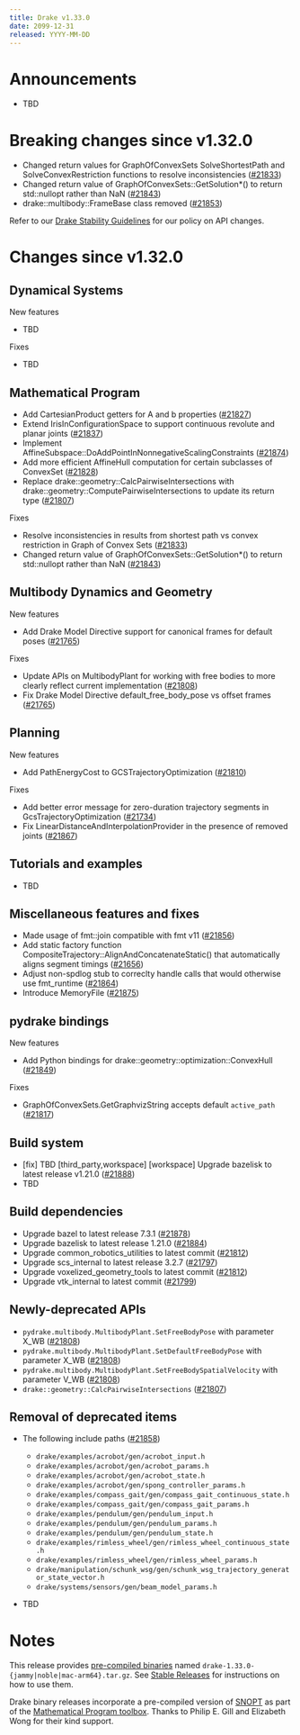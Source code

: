 ```yaml
---
title: Drake v1.33.0
date: 2099-12-31
released: YYYY-MM-DD
---
```


# Announcements

* TBD

# Breaking changes since v1.32.0

* Changed return values for GraphOfConvexSets SolveShortestPath and SolveConvexRestriction functions to resolve inconsistencies ([#21833][_#21833])
* Changed return value of GraphOfConvexSets::GetSolution*() to return std::nullopt rather than NaN ([#21843][_#21843])
* drake::multibody::FrameBase class removed ([#21853][_#21853])

Refer to our [Drake Stability Guidelines](/stable.html) for our policy
on API changes.

# Changes since v1.32.0

## Dynamical Systems

<!-- <relnotes for systems go here> -->


New features

* TBD

Fixes

* TBD

## Mathematical Program

<!-- <relnotes for solvers go here> -->

* Add CartesianProduct getters for A and b properties ([#21827][_#21827])
* Extend IrisInConfigurationSpace to support continuous revolute and planar joints ([#21837][_#21837])
* Implement AffineSubspace::DoAddPointInNonnegativeScalingConstraints ([#21874][_#21874])
* Add more efficient AffineHull computation for certain subclasses of ConvexSet ([#21828][_#21828])
* Replace drake::geometry::CalcPairwiseIntersections with drake::geometry::ComputePairwiseIntersections to update its return type ([#21807][_#21807])

Fixes

* Resolve inconsistencies in results from shortest path vs convex restriction in Graph of Convex Sets ([#21833][_#21833])
* Changed return value of GraphOfConvexSets::GetSolution*() to return std::nullopt rather than NaN ([#21843][_#21843])

## Multibody Dynamics and Geometry

<!-- <relnotes for geometry,multibody go here> -->

New features

* Add Drake Model Directive support for canonical frames for default poses ([#21765][_#21765])

Fixes

* Update APIs on MultibodyPlant for working with free bodies to more clearly reflect current implementation ([#21808][_#21808])
* Fix Drake Model Directive default_free_body_pose vs offset frames ([#21765][_#21765])

## Planning

<!-- <relnotes for planning go here> -->


New features

* Add PathEnergyCost to GCSTrajectoryOptimization ([#21810][_#21810])

Fixes

* Add better error message for zero-duration trajectory segments in GcsTrajectoryOptimization ([#21734][_#21734])
* Fix LinearDistanceAndInterpolationProvider in the presence of removed joints ([#21867][_#21867])

## Tutorials and examples

<!-- <relnotes for examples,tutorials go here> -->

* TBD

## Miscellaneous features and fixes

<!-- <relnotes for common,math,lcm,lcmtypes,manipulation,perception,visualization go here> -->

* Made usage of fmt::join compatible with fmt v11 ([#21856][_#21856])
* Add static factory function CompositeTrajectory::AlignAndConcatenateStatic() that automatically aligns segment timings ([#21656][_#21656])
* Adjust non-spdlog stub to correclty handle calls that would otherwise use fmt_runtime ([#21864][_#21864])
* Introduce MemoryFile ([#21875][_#21875])


## pydrake bindings

<!-- <relnotes for bindings go here> -->

New features

* Add Python bindings for drake::geometry::optimization::ConvexHull ([#21849][_#21849])

Fixes

* GraphOfConvexSets.GetGraphvizString accepts default `active_path` ([#21817][_#21817])

## Build system

<!-- <relnotes for cmake,doc,setup,third_party,tools go here> -->

* [fix] TBD [third_party,workspace] [workspace] Upgrade bazelisk to latest release v1.21.0 ([#21888][_#21888])
* TBD

## Build dependencies

<!-- <relnotes for workspace go here> -->

* Upgrade bazel to latest release 7.3.1 ([#21878][_#21878])
* Upgrade bazelisk to latest release 1.21.0 ([#21884][_#21884])
* Upgrade common_robotics_utilities to latest commit ([#21812][_#21812])
* Upgrade scs_internal to latest release 3.2.7 ([#21797][_#21797])
* Upgrade voxelized_geometry_tools to latest commit ([#21812][_#21812])
* Upgrade vtk_internal to latest commit ([#21799][_#21799])

## Newly-deprecated APIs

* `pydrake.multibody.MultibodyPlant.SetFreeBodyPose` with parameter X_WB ([#21808][_#21808])
* `pydrake.multibody.MultibodyPlant.SetDefaultFreeBodyPose` with parameter X_WB ([#21808][_#21808])
* `pydrake.multibody.MultibodyPlant.SetFreeBodySpatialVelocity` with parameter V_WB ([#21808][_#21808])
* `drake::geometry::CalcPairwiseIntersections` ([#21807][_#21807])

## Removal of deprecated items

* The following include paths ([#21858][_#21858])
    * ``drake/examples/acrobot/gen/acrobot_input.h``
    * ``drake/examples/acrobot/gen/acrobot_params.h``
    * ``drake/examples/acrobot/gen/acrobot_state.h``
    * ``drake/examples/acrobot/gen/spong_controller_params.h``
    * ``drake/examples/compass_gait/gen/compass_gait_continuous_state.h``
    * ``drake/examples/compass_gait/gen/compass_gait_params.h``
    * ``drake/examples/pendulum/gen/pendulum_input.h``
    * ``drake/examples/pendulum/gen/pendulum_params.h``
    * ``drake/examples/pendulum/gen/pendulum_state.h``
    * ``drake/examples/rimless_wheel/gen/rimless_wheel_continuous_state.h``
    * ``drake/examples/rimless_wheel/gen/rimless_wheel_params.h``
    * ``drake/manipulation/schunk_wsg/gen/schunk_wsg_trajectory_generator_state_vector.h``
    * ``drake/systems/sensors/gen/beam_model_params.h``

* TBD

# Notes


This release provides [pre-compiled binaries](https://github.com/RobotLocomotion/drake/releases/tag/v1.33.0) named
``drake-1.33.0-{jammy|noble|mac-arm64}.tar.gz``. See [Stable Releases](/from_binary.html#stable-releases) for instructions on how to use them.

Drake binary releases incorporate a pre-compiled version of [SNOPT](https://ccom.ucsd.edu/~optimizers/solvers/snopt/) as part of the
[Mathematical Program toolbox](https://drake.mit.edu/doxygen_cxx/group__solvers.html). Thanks to
Philip E. Gill and Elizabeth Wong for their kind support.

<!-- <begin issue links> -->
[_#21656]: https://github.com/RobotLocomotion/drake/pull/21656
[_#21734]: https://github.com/RobotLocomotion/drake/pull/21734
[_#21765]: https://github.com/RobotLocomotion/drake/pull/21765
[_#21797]: https://github.com/RobotLocomotion/drake/pull/21797
[_#21799]: https://github.com/RobotLocomotion/drake/pull/21799
[_#21807]: https://github.com/RobotLocomotion/drake/pull/21807
[_#21808]: https://github.com/RobotLocomotion/drake/pull/21808
[_#21810]: https://github.com/RobotLocomotion/drake/pull/21810
[_#21812]: https://github.com/RobotLocomotion/drake/pull/21812
[_#21817]: https://github.com/RobotLocomotion/drake/pull/21817
[_#21827]: https://github.com/RobotLocomotion/drake/pull/21827
[_#21828]: https://github.com/RobotLocomotion/drake/pull/21828
[_#21833]: https://github.com/RobotLocomotion/drake/pull/21833
[_#21837]: https://github.com/RobotLocomotion/drake/pull/21837
[_#21843]: https://github.com/RobotLocomotion/drake/pull/21843
[_#21849]: https://github.com/RobotLocomotion/drake/pull/21849
[_#21853]: https://github.com/RobotLocomotion/drake/pull/21853
[_#21856]: https://github.com/RobotLocomotion/drake/pull/21856
[_#21858]: https://github.com/RobotLocomotion/drake/pull/21858
[_#21864]: https://github.com/RobotLocomotion/drake/pull/21864
[_#21867]: https://github.com/RobotLocomotion/drake/pull/21867
[_#21874]: https://github.com/RobotLocomotion/drake/pull/21874
[_#21875]: https://github.com/RobotLocomotion/drake/pull/21875
[_#21878]: https://github.com/RobotLocomotion/drake/pull/21878
[_#21884]: https://github.com/RobotLocomotion/drake/pull/21884
[_#21888]: https://github.com/RobotLocomotion/drake/pull/21888
<!-- <end issue links> -->

<!--
  Current oldest_commit 75fc21fde7fad2fe2af2c7914e1a37381a39b310 (exclusive).
  Current newest_commit 1a5a3269a536d6e37eb04746b6169701c55ba3c3 (inclusive).
-->
